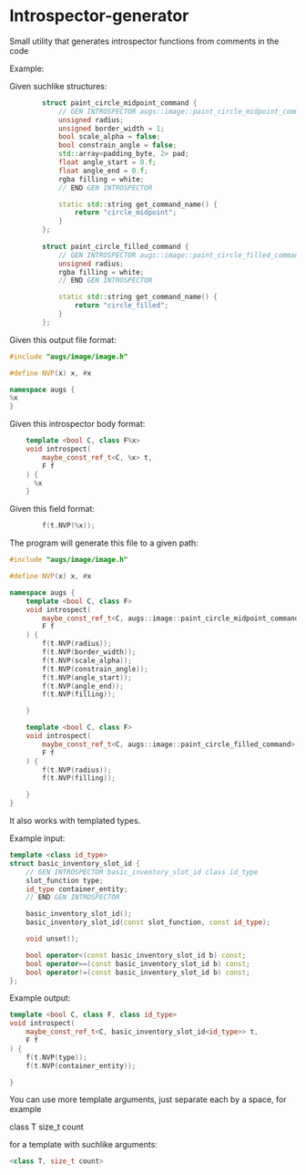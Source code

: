 # Introspector-generator
Small utility that generates introspector functions from comments in the code

Example:

Given suchlike structures:


```cpp
		struct paint_circle_midpoint_command {
			// GEN INTROSPECTOR augs::image::paint_circle_midpoint_command
			unsigned radius;
			unsigned border_width = 1;
			bool scale_alpha = false;
			bool constrain_angle = false;
			std::array<padding_byte, 2> pad;
			float angle_start = 0.f;
			float angle_end = 0.f;
			rgba filling = white;
			// END GEN INTROSPECTOR

			static std::string get_command_name() {
				return "circle_midpoint";
			}
		};
    
		struct paint_circle_filled_command {
			// GEN INTROSPECTOR augs::image::paint_circle_filled_command
			unsigned radius;
			rgba filling = white;
			// END GEN INTROSPECTOR

			static std::string get_command_name() {
				return "circle_filled";
			}
		};    
```

Given this output file format:

```cpp
#include "augs/image/image.h"

#define NVP(x) x, #x

namespace augs {
%x
}
 ```

Given this introspector body format:

```cpp
  	template <bool C, class F%x>
  	void introspect(
  		maybe_const_ref_t<C, %x> t,
  		F f
  	) {
      %x
  	}
```

Given this field format:

```cpp
		f(t.NVP(%x));    
```

The program will generate this file to a given path:

```cpp
#include "augs/image/image.h"

#define NVP(x) x, #x

namespace augs {
	template <bool C, class F>
	void introspect(
		maybe_const_ref_t<C, augs::image::paint_circle_midpoint_command> t,
		F f
	) {
		f(t.NVP(radius));
		f(t.NVP(border_width));
		f(t.NVP(scale_alpha));
		f(t.NVP(constrain_angle));
		f(t.NVP(angle_start));
		f(t.NVP(angle_end));
		f(t.NVP(filling));

	}

	template <bool C, class F>
	void introspect(
		maybe_const_ref_t<C, augs::image::paint_circle_filled_command> t,
		F f
	) {
		f(t.NVP(radius));
		f(t.NVP(filling));

	}
}
```

It also works with templated types.

Example input:

```cpp
template <class id_type>
struct basic_inventory_slot_id {
	// GEN INTROSPECTOR basic_inventory_slot_id class id_type
	slot_function type;
	id_type container_entity;
	// END GEN INTROSPECTOR

	basic_inventory_slot_id();
	basic_inventory_slot_id(const slot_function, const id_type);

	void unset();

	bool operator<(const basic_inventory_slot_id b) const;
	bool operator==(const basic_inventory_slot_id b) const;
	bool operator!=(const basic_inventory_slot_id b) const;
};
```

Example output:

```cpp
template <bool C, class F, class id_type>
void introspect(
	maybe_const_ref_t<C, basic_inventory_slot_id<id_type>> t,
	F f
) {
	f(t.NVP(type));
	f(t.NVP(container_entity));

}
```

You can use more template arguments, just separate each by a space, for example

class T size_t count

for a template with suchlike arguments:
```cpp
<class T, size_t count>
```